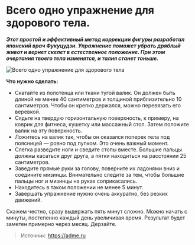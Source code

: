 # Всего одно упражнение для здорового тела.
_**Этот простой и эффективный метод коррекции фигуры разработал японский врач Фукуцудзи. Упражнение поможет убрать дряблый живот и вернет скелет в естественное положение. При этом очертания твоего тела изменятся, и талия станет тоньше.**_

![Всего одно упражнение для здорового тела](/images/Houseworks/Health/hard_body.jpg 'Всего одно упражнение для здорового тела')

**Что нужно сделать:**

- Скатайте из полотенца или ткани тугой валик. Он должен быть длиной не менее 40 сантиметров и толщиной приблизительно 10 сантиметров. Чтобы он крепко держался, можно перевязать его веревкой.
- Сядьте на твердую горизонтальную поверхность, к примеру, на коврик для фитнеса, кушетку или массажный стол. Затем положите валик на эту поверхность.
- Ложитесь на валик так, чтобы он оказался поперек тела под поясницей — ровно под пупком. Это очень важный момент.
- Слегка разведите ноги и сведите стопы вместе. Большие пальцы должны касаться друг друга, а пятки находиться на расстоянии 25 сантиметров.
- Заведите прямые руки за голову, поверните их ладонями вниз и соедините мизинцы. Внимательно следите за тем, чтобы большие пальцы ног и мизинцы на руках соприкасались.
- Находитесь в таком положении не менее 5 минут.
- Завершать упражнение нужно очень аккуратно, без резких движений.

Скажем честно, сразу выдержать пять минут сложно. Можно начать с минуты, постепенно каждый день увеличивая время. Результат будет заметен примерно через месяц. Дерзайте.

> Источник: https://adme.ru
